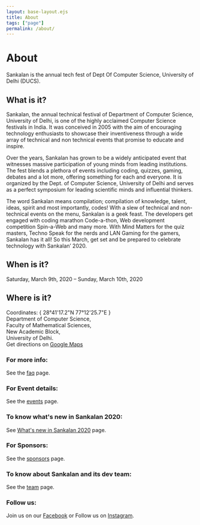 ```yaml
---
layout: base-layout.ejs
title: About
tags: ["page"]
permalink: /about/
---
```


# About

Sankalan is the annual tech fest of Dept Of Computer Science, University of Delhi (DUCS).

## What is it?

Sankalan, the annual technical festival of Department of Computer Science, University of Delhi, is one of the highly acclaimed Computer Science festivals in India. It was conceived in 2005 with the aim of encouraging technology enthusiasts to showcase their inventiveness through a wide array of technical and non technical events that promise to educate and inspire.

Over the years, Sankalan has grown to be a widely anticipated event that witnesses massive participation of young minds from leading institutions. The fest blends a plethora of events including coding, quizzes, gaming, debates and a lot more, offering something for each and everyone. It is organized by the Dept. of Computer Science, University of Delhi and serves as a perfect symposium for leading scientific minds and influential thinkers.

The word Sankalan means compilation; compilation of knowledge, talent, ideas, spirit and most importantly, codes! With a slew of technical and non-technical events on the menu, Sankalan is a geek feast. The developers get engaged with coding marathon Code-a-thon, Web development competition Spin-a-Web and many more. With Mind Matters for the quiz masters, Techno Speak for the nerds and LAN Gaming for the gamers, Sankalan has it all! So this March, get set and be prepared to celebrate technology with Sankalan’ 2020.

## When is it?

Saturday, March 9th, 2020 – Sunday, March 10th, 2020

## Where is it?

Coordinates: { 28°41'17.2"N 77°12'25.7"E }  
Department of Computer Science,  
Faculty of Mathematical Sciences,  
New Academic Block,  
University of Delhi.  
Get directions on <a href="https://goo.gl/maps/vikER7ewLJwSJdg67" target="_blank">Google Maps</a>

### For more info:

See the [faq](/faq/) page.

### For Event details:

See the [events](/events/) page.

### To know what's new in Sankalan 2020:

See [What's new in Sankalan 2020](/whats-new/) page.

### For Sponsors:

See the [sponsors](/sponsors/) page.

### To know about Sankalan and its dev team:

See the [team](/team/) page.

### Follow us:

Join us on our <a href="https://facebook.com/DUCS.Sankalan" target="_blank" rel="noopener" data-id="about-FB">Facebook</a> or Follow us on <a href="https://www.instagram.com/sankalan.ducs/" target="_blank" rel="noopener" data-id="about-IG">Instagram</a>.

